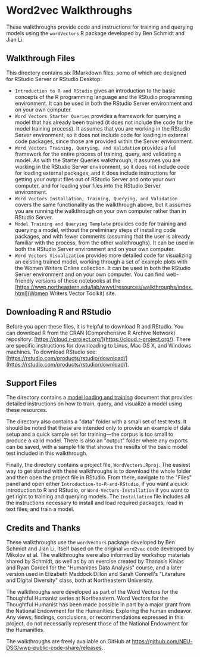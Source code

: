 # Word2vec Walkthroughs

These walkthroughs provide code and instructions for training and querying models using the `wordVectors` R package developed by Ben Schmidt and Jian Li.

## Walkthrough Files
This directory contains six RMarkdown files, some of which are designed for RStudio Server or RStudio Desktop:

* `Introduction to R and RStudio` gives an introduction to the basic concepts of the R programming language and the RStudio programming environment. It can be used in both the RStudio Server environment and on your own computer.
* `Word Vectors Starter Queries` provides a framework for querying a model that has already been trained (it does not include the code for the model training process). It assumes that you are working in the RStudio Server environment, so it does not include code for loading in external code packages, since those are provided within the Server environment.
* `Word Vectors Training, Querying, and Validation` provides a full framework for the entire process of training, query, and validating a model. As with the Starter Queries walkthrough, it assumes you are working in the RStudio Server environment, so it does not include code for loading external packages, and it does include instructions for getting your output files out of RStudio Server and onto your own computer, and for loading your files into the RStudio Server environment. 
* `Word Vectors Installation, Training, Querying, and Validation` covers the same functionality as the walkthrough above, but it assumes you are running the walkthrough on your own computer rather than in RStudio Server.
* `Model Training and Querying Template` provides code for training and querying a model, without the preliminary steps of installing code packages, and with fewer comments (assuming that the user is already familiar with the process, from the other walkthroughs). It can be used in both the RStudio Server environment and on your own computer.
* `Word Vectors Visualization` provides more detailed code for visualizing an existing trained model, working through a set of example plots with the Women Writers Online collection. It can be used in both the RStudio Server environment and on your own computer.
You can find web-friendly versions of these notebooks at the [https://wwp.northeastern.edu/lab/wwvt/resources/walkthroughs/index.html](Women Writers Vector Toolkit) site.

## Downloading R and RStudio
Before you open these files, it is helpful to download R and RStudio. You can download R from the CRAN (Comprehensive R Archive Network) repository: [https://cloud.r-project.org/](https://cloud.r-project.org/). There are specific instructions for downloading to Linus, Mac OS X, and Windows machines.
To download RStudio see: [https://rstudio.com/products/rstudio/download/](https://rstudio.com/products/rstudio/download/).

## Support Files
The directory contains a [model loading and training](https://github.com/NEU-DSG/wwp-public-code-share/blob/WordVectors/WordVectors/Model-Loading-and-Training.md) document that provides detailed instructions on how to train, query, and visualize a model using these resources. 

The directory also contains a "data" folder with a small set of test texts. It should be noted that these are intended only to provide an example of data setup and a quick sample set for training—the corpus is too small to produce a valid model. There is also an "output" folder where any exports can be saved, with a sample file that shows the results of the basic model test included in this walkthrough.

Finally, the directory contains a project file, `WordVectors.Rproj`. The easiest way to get started with these walkthroughs is to download the whole folder and then open the project file in RStudio. From there, navigate to the "Files" panel and open either `Introduction-to-R-and-RStudio`, if you want a quick introduction to R and RStudio, or `Word-Vectors-Installation` if you want to get right to training and querying models. The `Installation` file includes all the instructions necessary to install and load required packages, read in text files, and train a model. 

## Credits and Thanks
These walkthroughs use the `wordVectors` package developed by Ben Schmidt and Jian Li, itself based on the original `word2vec` code developed by Mikolov et al. The walkthroughs were also informed by workshop materials shared by Schmidt, as well as by an exercise created by Thanasis Kinias and Ryan Cordell for the "Humanities Data Analysis" course, and a later version used in Elizabeth Maddock Dillon and Sarah Connell's "Literature and Digital Diversity" class, both at Northeastern University.

The walkthroughs were developed as part of the Word Vectors for the Thoughtful Humanist series at Northeastern. Word Vectors for the Thoughtful Humanist has been made possible in part by a major grant from the National Endowment for the Humanities: Exploring the human endeavor. Any views, findings, conclusions, or recommendations expressed in this project, do not necessarily represent those of the National Endowment for the Humanities.

The walkthroughs are freely available on GitHub at <https://github.com/NEU-DSG/wwp-public-code-share/releases>.
